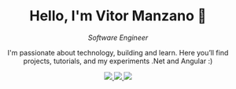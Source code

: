 <h1 align="center">Hello, I'm Vitor Manzano 👋</h1>

<p align="center">
  <em>Software Engineer</em>
</p>

<p align="center">
  I'm passionate about technology, building and learn.  
  Here you’ll find projects, tutorials, and my experiments .Net and Angular :)
</p>

<p align="center">
  <a href="https://www.linkedin.com/in/vitor-manzano-345003305/" target="_blank">
    <img src="https://img.shields.io/badge/-LinkedIn-00AB33?style=flat-square&logo=Linkedin&logoColor=white">
  </a>
  <a href="vimanzanovillela@gmail.com">
    <img src="https://img.shields.io/badge/-vimanzanovillela@gmail.com-00AB33?style=flat-square&logo=Gmail&logoColor=white">
  </a>
  <a href="[VitorManzanoVillela](https://www.youtube.com/@VitorManzanoVillela)">
   <img src="https://img.shields.io/badge/-YouTube-FF0000?style=flat-square&logo=YouTube&logoColor=white">
  </a>
</p>
